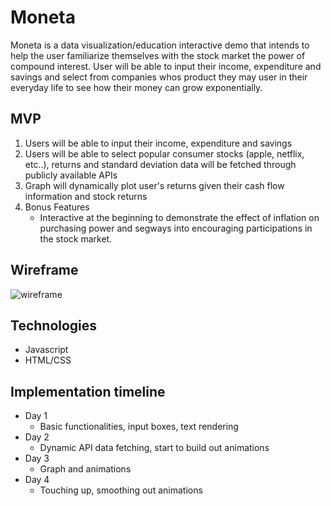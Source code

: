 
# Moneta
  Moneta is a data visualization/education interactive demo that intends to help the user familiarize themselves with the stock market the power of compound interest.
  User will be able to input their income, expenditure and savings and select from companies whos product they may user in their everyday life to see how their money can grow exponentially.
  
## MVP
  1. Users will be able to input their income, expenditure and savings
  2. Users will be able to select popular consumer stocks (apple, netflix, etc..), returns and standard deviation data will be fetched through publicly available APIs
  3. Graph will dynamically plot user's returns given their cash flow information and stock returns
  4. Bonus Features
     * Interactive at the beginning to demonstrate the effect of inflation on purchasing power and segways into encouraging participations in the stock market.

## Wireframe
![wireframe](https://user-images.githubusercontent.com/82133872/127006990-96ddb798-1ece-4812-94d3-ecbc7710885f.png)

## Technologies 
  * Javascript
  * HTML/CSS

## Implementation timeline
  * Day 1
    * Basic functionalities, input boxes, text rendering
  * Day 2
    * Dynamic API data fetching, start to build out animations
  * Day 3
    * Graph and animations
  * Day 4
    * Touching up, smoothing out animations


